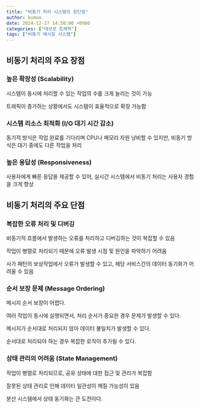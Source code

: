 ```yaml
---
title: "비동기 처리 시스템의 장단점"
author: bumoo
date: 2024-12-27 14:58:00 +0900
categories: ["대규모 트래픽"]
tags: ["비동기 메시징 시스템"]
---
```


## 비동기 처리의 주요 장점

### 높은 확장성 (Scalability)
시스템이 동시에 처리할 수 있는 작업의 수를 크게 늘리는 것이 가능

트래픽이 증가하는 상황에서도 시스템이 효율적으로 확장 가능함

### 시스템 리소스 최적화 (I/O 대기 시간 감소)
동기적 방식은 작업 완료를 기다리며 CPU나 메모리 자원 낭비할 수 있지만, 비동기 방식은 대기 중에도 다른 작업을 처리

### 높은 응답성 (Responsiveness) 
사용자에게 빠른 응답을 제공할 수 있어, 실시간 시스템에서 비동기 처리는 사용자 경험을 크게 향상

## 비동기 처리의 주요 단점

### 복잡한 오류 처리 및 디버깅
비동기적 흐름에서 발생하는 오류를 처리하고 디버깅하는 것이 복잡할 수 있음

작업이 병렬로 처리되기 때문에 오류 발생 시점 및 원인을 파악하기 어려움

사가 패턴의 보상작업에서 오류가 발생할 수 있고, 해당 서비스간의 데이터 동기화가 어려울 수 있음

### 순서 보장 문제 (Message Ordering)
메시지 순서 보장이 어렵다.

여러 작업이 동시에 실행되면서, 처리 순서가 중요한 경우 문제가 발생할 수 있다.

메시지가 순서대로 처리되지 않아 데이터 불일치가 발생할 수 있다.

순서대로 처리되야 하는 경우 복잡한 로직이 추가될 수 있다.

### 상태 관리의 어려움 (State Management)

작업이 병렬로 처리되므로, 공유 상태에 대한 접근 및 관리가 복잡함

잘못된 상태 관리로 인해 데이터 일관성이 깨질 가능성이 있음

분산 시스템에서 상태 동기화는 큰 도전이다.


